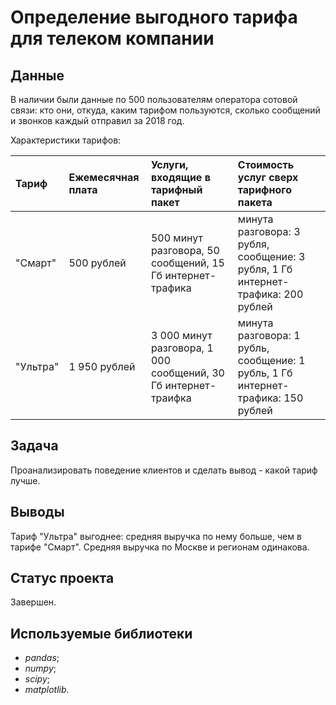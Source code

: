 # Определение выгодного тарифа для телеком компании

## Данные

В наличии были данные по 500 пользователям оператора сотовой связи: кто они, откуда, каким тарифом пользуются, сколько сообщений и звонков каждый отправил за 2018 год. 

Характеристики тарифов:

| Тариф | Ежемесячная плата | Услуги, входящие в тарифный пакет | Стоимость услуг сверх тарифного пакета |
| :---------------------- | :---------------------- | :---------------------- | :---------------------- |
| "Смарт" | 500 рублей | 500 минут разговора, 50 сообщений, 15 Гб интернет-трафика | минута разговора: 3 рубля, сообщение: 3 рубля, 1 Гб интернет-трафика: 200 рублей |
| "Ультра" | 1 950 рублей | 3 000 минут разговора, 1 000 сообщений, 30 Гб интернет-траифка | минута разговора: 1 рубль, сообщение: 1 рубль, 1 Гб интернет-трафика: 150 рублей |

## Задача

Проанализировать поведение клиентов и сделать вывод - какой тариф лучше.

## Выводы

Тариф "Ультра" выгоднее: средняя выручка по нему больше, чем в тарифе "Смарт". 
Средняя выручка по Москве и регионам одинакова.

## Статус проекта

Завершен.

## Используемые библиотеки

* *pandas*;
* *numpy*;
* *scipy*;
* *matplotlib*.



